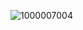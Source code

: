 ![1000007004](https://github.com/user-attachments/assets/054a694c-400b-42af-aa6a-5e1961cb9a8e)




 
